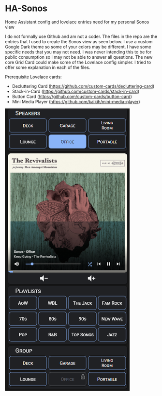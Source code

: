 # HA-Sonos
Home Assistant config and lovelace entries need for my personal Sonos view

I do not formally use Github and am not a coder.  The files in the repo are the entries that I used to create the Sonos view as seen below.  I use a custom Google Dark theme so some of your colors may be different.  I have some specific needs that you may not need.  I was never intending this to be for public consumption so I may not be able to answer all questions.  The new core Grid Card could make some of the Lovelace config simpler.  I tried to offer some explanation in each of the files.

Prerequisite Lovelace cards:
  - Decluttering Card (https://github.com/custom-cards/decluttering-card)
  - Stack-in-Card (https://github.com/custom-cards/stack-in-card)
  - Button Card (https://github.com/custom-cards/button-card)
  - Mini Media Player (https://github.com/kalkih/mini-media-player)
  
  ![My Sonos](/sonos.png)
